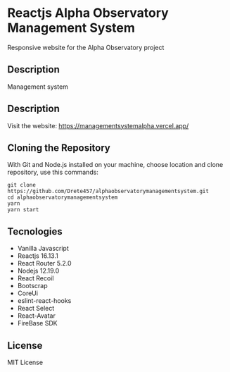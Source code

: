 # Reactjs Alpha Observatory Management System

Responsive website for the Alpha Observatory project

## Description

Management system

## Description
Visit the website: https://managementsystemalpha.vercel.app/

## Cloning the Repository
With Git and Node.js installed on your machine, choose location and clone repository, use this commands:

```
git clone https://github.com/Drete457/alphaobservatorymanagementsystem.git
cd alphaobservatorymanagementsystem
yarn
yarn start
```

## Tecnologies

- Vanilla Javascript
- Reactjs 16.13.1
- React Router 5.2.0
- Nodejs 12.19.0
- React Recoil
- Bootscrap
- CoreUi
- eslint-react-hooks
- React Select
- React-Avatar
- FireBase SDK

## License
MIT License